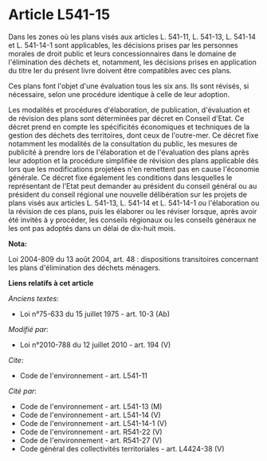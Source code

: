 # Article L541-15

Dans les zones où les plans visés aux articles L. 541-11, L. 541-13, L. 541-14 et L. 541-14-1  sont applicables, les
décisions prises par les personnes morales de droit public et leurs concessionnaires dans le domaine de l'élimination des
déchets et, notamment, les décisions prises en application du titre Ier du présent livre doivent être compatibles avec ces
plans.

Ces plans font l'objet d'une évaluation  tous les six ans. Ils sont révisés, si nécessaire, selon une procédure  identique à
celle de leur adoption.

Les modalités et procédures d'élaboration, de  publication, d'évaluation et de révision des plans sont déterminées par
décret en Conseil d'Etat. Ce décret prend en compte les spécificités  économiques et techniques de la gestion des déchets des
territoires,  dont ceux de l'outre-mer. Ce décret fixe notamment les modalités de la  consultation du public, les mesures de
publicité à prendre lors de  l'élaboration et de l'évaluation des plans après leur adoption et la  procédure simplifiée de
révision des plans applicable dès lors que les  modifications projetées n'en remettent pas en cause l'économie générale.  Ce
décret fixe également les conditions dans lesquelles le représentant  de l'Etat peut demander au président du conseil général
ou au président  du conseil régional une nouvelle délibération sur les projets de plans  visés aux articles L. 541-13, L.
541-14 et L. 541-14-1 ou l'élaboration  ou la révision de ces plans, puis les élaborer ou les réviser lorsque,  après avoir
été invités à y procéder, les conseils régionaux ou les  conseils généraux ne les ont pas adoptés dans un délai de dix-huit
mois.

**Nota:**

Loi 2004-809 du 13 août 2004, art. 48 : dispositions transitoires concernant les plans d'élimination des déchets ménagers.

**Liens relatifs à cet article**

_Anciens textes_:

  - Loi n°75-633 du 15 juillet 1975 - art. 10-3 (Ab)

_Modifié par_:

  - Loi n°2010-788 du 12 juillet 2010 - art. 194 (V)

_Cite_:

  - Code de l'environnement - art. L541-11

_Cité par_:

  - Code de l'environnement - art. L541-13 (M)
  - Code de l'environnement - art. L541-14 (V)
  - Code de l'environnement - art. L541-14-1 (V)
  - Code de l'environnement - art. R541-22 (V)
  - Code de l'environnement - art. R541-27 (V)
  - Code général des collectivités territoriales - art. L4424-38 (V)
